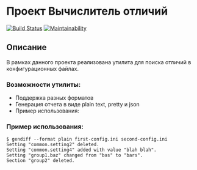 # Проект Вычислитель отличий 

[![Build Status](https://travis-ci.com/EvgeniyKoch/console-games-on-js.svg?branch=master)](https://travis-ci.com/EvgeniyKoch/frontend-project-lvl2.svg?branch=master)
[![Maintainability](https://api.codeclimate.com/v1/badges/eac5ac9826a6852cf914/maintainability)](https://codeclimate.com/github/EvgeniyKoch/frontend-project-lvl2/maintainability)

## Описание
В рамках данного проекта реализована утилита для поиска отличий в конфигурационных файлах.

### Возможности утилиты:

- Поддержка разных форматов
- Генерация отчета в виде plain text, pretty и json
- Пример использования:

### Пример использования:
```
$ gendiff --format plain first-config.ini second-config.ini
Setting "common.setting2" deleted.
Setting "common.setting4" added with value "blah blah".
Setting "group1.baz" changed from "bas" to "bars".
Section "group2" deleted.
```
